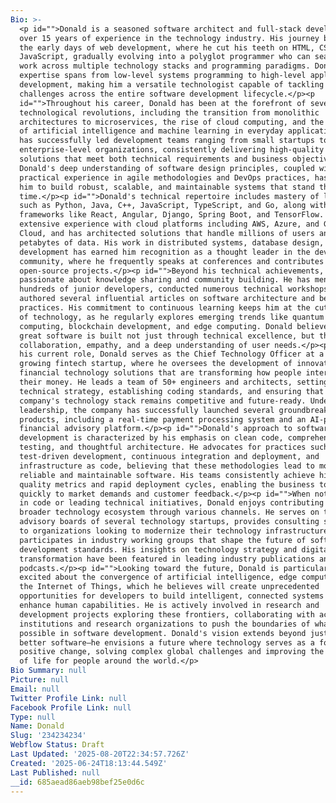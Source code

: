```yaml
---
Bio: >-
  <p id="">Donald is a seasoned software architect and full-stack developer with
  over 15 years of experience in the technology industry. His journey began in
  the early days of web development, where he cut his teeth on HTML, CSS, and
  JavaScript, gradually evolving into a polyglot programmer who can seamlessly
  work across multiple technology stacks and programming paradigms. Donald's
  expertise spans from low-level systems programming to high-level application
  development, making him a versatile technologist capable of tackling complex
  challenges across the entire software development lifecycle.</p><p
  id="">Throughout his career, Donald has been at the forefront of several
  technological revolutions, including the transition from monolithic
  architectures to microservices, the rise of cloud computing, and the emergence
  of artificial intelligence and machine learning in everyday applications. He
  has successfully led development teams ranging from small startups to
  enterprise-level organizations, consistently delivering high-quality software
  solutions that meet both technical requirements and business objectives.
  Donald's deep understanding of software design principles, coupled with his
  practical experience in agile methodologies and DevOps practices, has enabled
  him to build robust, scalable, and maintainable systems that stand the test of
  time.</p><p id="">Donald's technical repertoire includes mastery of languages
  such as Python, Java, C++, JavaScript, TypeScript, and Go, along with
  frameworks like React, Angular, Django, Spring Boot, and TensorFlow. He has
  extensive experience with cloud platforms including AWS, Azure, and Google
  Cloud, and has architected solutions that handle millions of users and
  petabytes of data. His work in distributed systems, database design, and API
  development has earned him recognition as a thought leader in the developer
  community, where he frequently speaks at conferences and contributes to
  open-source projects.</p><p id="">Beyond his technical achievements, Donald is
  passionate about knowledge sharing and community building. He has mentored
  hundreds of junior developers, conducted numerous technical workshops, and
  authored several influential articles on software architecture and best
  practices. His commitment to continuous learning keeps him at the cutting edge
  of technology, as he regularly explores emerging trends like quantum
  computing, blockchain development, and edge computing. Donald believes that
  great software is built not just through technical excellence, but through
  collaboration, empathy, and a deep understanding of user needs.</p><p id="">In
  his current role, Donald serves as the Chief Technology Officer at a rapidly
  growing fintech startup, where he oversees the development of innovative
  financial technology solutions that are transforming how people interact with
  their money. He leads a team of 50+ engineers and architects, setting
  technical strategy, establishing coding standards, and ensuring that the
  company's technology stack remains competitive and future-ready. Under his
  leadership, the company has successfully launched several groundbreaking
  products, including a real-time payment processing system and an AI-powered
  financial advisory platform.</p><p id="">Donald's approach to software
  development is characterized by his emphasis on clean code, comprehensive
  testing, and thoughtful architecture. He advocates for practices such as
  test-driven development, continuous integration and deployment, and
  infrastructure as code, believing that these methodologies lead to more
  reliable and maintainable software. His teams consistently achieve high code
  quality metrics and rapid deployment cycles, enabling the business to respond
  quickly to market demands and customer feedback.</p><p id="">When not immersed
  in code or leading technical initiatives, Donald enjoys contributing to the
  broader technology ecosystem through various channels. He serves on the
  advisory boards of several technology startups, provides consulting services
  to organizations looking to modernize their technology infrastructure, and
  participates in industry working groups that shape the future of software
  development standards. His insights on technology strategy and digital
  transformation have been featured in leading industry publications and
  podcasts.</p><p id="">Looking toward the future, Donald is particularly
  excited about the convergence of artificial intelligence, edge computing, and
  the Internet of Things, which he believes will create unprecedented
  opportunities for developers to build intelligent, connected systems that
  enhance human capabilities. He is actively involved in research and
  development projects exploring these frontiers, collaborating with academic
  institutions and research organizations to push the boundaries of what's
  possible in software development. Donald's vision extends beyond just building
  better software—he envisions a future where technology serves as a force for
  positive change, solving complex global challenges and improving the quality
  of life for people around the world.</p>
Bio Summary: null
Picture: null
Email: null
Twitter Profile Link: null
Facebook Profile Link: null
Type: null
Name: Donald
Slug: '234234234'
Webflow Status: Draft
Last Updated: '2025-08-20T22:34:57.726Z'
Created: '2025-06-24T18:13:44.549Z'
Last Published: null
__id: 685aead86aeb98bef25e0d6c
---
```


